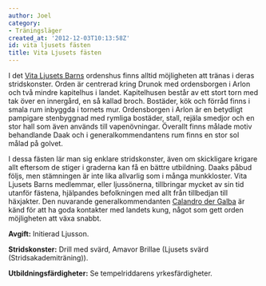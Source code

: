 ```yaml
---
author: Joel
category:
- Träningsläger
created_at: '2012-12-03T10:13:58Z'
id: vita ljusets fästen
title: Vita Ljusets fästen
---
```

I det [Vita Ljusets Barns] ordenshus finns alltid möjligheten att tränas i deras stridskonster. Orden är centrerad kring Drunok med ordensborgen i Arlon och två mindre kapitelhus i landet. Kapitelhusen består av ett stort torn med tak över en innergård, en så kallad broch. Bostäder, kök och förråd finns i smala rum inbyggda i tornets mur. Ordensborgen i Arlon är en betydligt pampigare stenbyggnad med rymliga bostäder, stall, rejäla smedjor och en stor hall som även används till vapenövningar. Överallt finns målade motiv behandlande Daak och i generalkommendantens rum finns en stor sol målad på golvet.

I dessa fästen lär man sig enklare stridskonster, även om skickligare krigare allt eftersom de stiger i graderna kan få en bättre utbildning. Daaks påbud följs, men stämningen är inte lika allvarlig som i många munkkloster. Vita Ljusets Barns medlemmar, eller ljussönerna, tillbringar mycket av sin tid utanför fästena, hjälpandes befolkningen med allt från tillbedjan till häxjakter. Den nuvarande generalkommendanten [Calandro der Galba] är känd för att ha goda kontakter med landets kung, något som gett orden möjligheten att växa snabbt.

**Avgift:** Initierad Ljusson.

**Stridskonster:** Drill med svärd, Amavor Brillae (Ljusets svärd (Stridsakademiträning)).

**Utbildningsfärdigheter:** Se tempelriddarens yrkesfärdigheter.

  [Vita Ljusets Barns]: Vita_Ljusets_Barn
  [Calandro der Galba]: Calandro_der_Galba
